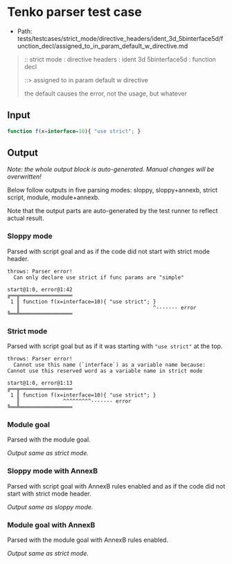 # Tenko parser test case

- Path: tests/testcases/strict_mode/directive_headers/ident_3d_5binterface5d/function_decl/assigned_to_in_param_default_w_directive.md

> :: strict mode : directive headers : ident 3d 5binterface5d : function decl
>
> ::> assigned to in param default w directive
>
> the default causes the error, not the usage, but whatever

## Input


`````js
function f(x=interface=10){ "use strict"; }
`````

## Output

_Note: the whole output block is auto-generated. Manual changes will be overwritten!_

Below follow outputs in five parsing modes: sloppy, sloppy+annexb, strict script, module, module+annexb.

Note that the output parts are auto-generated by the test runner to reflect actual result.

### Sloppy mode

Parsed with script goal and as if the code did not start with strict mode header.

`````
throws: Parser error!
  Can only declare use strict if func params are "simple"

start@1:0, error@1:42
╔══╦═════════════════
 1 ║ function f(x=interface=10){ "use strict"; }
   ║                                           ^------- error
╚══╩═════════════════

`````

### Strict mode

Parsed with script goal but as if it was starting with `"use strict"` at the top.

`````
throws: Parser error!
  Cannot use this name (`interface`) as a variable name because: Cannot use this reserved word as a variable name in strict mode

start@1:0, error@1:13
╔══╦═════════════════
 1 ║ function f(x=interface=10){ "use strict"; }
   ║              ^^^^^^^^^------- error
╚══╩═════════════════

`````

### Module goal

Parsed with the module goal.

_Output same as strict mode._

### Sloppy mode with AnnexB

Parsed with script goal with AnnexB rules enabled and as if the code did not start with strict mode header.

_Output same as sloppy mode._

### Module goal with AnnexB

Parsed with the module goal with AnnexB rules enabled.

_Output same as strict mode._
